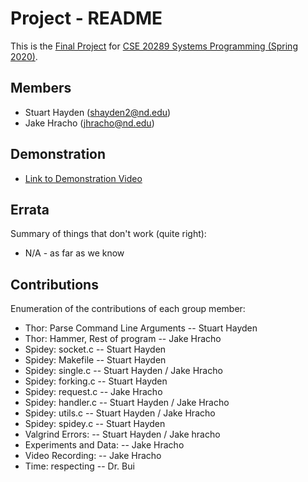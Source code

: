 # Project - README

This is the [Final Project] for [CSE 20289 Systems Programming (Spring 2020)].

## Members

- Stuart Hayden (shayden2@nd.edu)
- Jake Hracho   (jhracho@nd.edu)

## Demonstration

- [Link to Demonstration Video]()

## Errata

Summary of things that don't work (quite right):
- N/A - as far as we know

## Contributions

Enumeration of the contributions of each group member:

- Thor:	Parse Command Line Arguments --			Stuart Hayden
- Thor:	Hammer, Rest of program -- 				Jake Hracho
- Spidey: socket.c   	-- 						Stuart Hayden
- Spidey: Makefile   	-- 						Stuart Hayden
- Spidey: single.c   	-- 						Stuart Hayden / Jake Hracho
- Spidey: forking.c  	-- 						Stuart Hayden
- Spidey: request.c  	-- 						Jake Hracho
- Spidey: handler.c  	-- 						Stuart Hayden / Jake Hracho
- Spidey: utils.c    	-- 						Stuart Hayden / Jake Hracho
- Spidey: spidey.c   	-- 						Stuart Hayden
- Valgrind Errors:   	--						Stuart Hayden / Jake hracho
- Experiments and Data: --						Jake Hracho
- Video Recording:		-- 						Jake Hracho
- Time: respecting	    --						Dr. Bui

[Final Project]: https://www3.nd.edu/~pbui/teaching/cse.20289.sp20/project.html
[CSE 20289 Systems Programming (Spring 2020)]: https://www3.nd.edu/~pbui/teaching/cse.20289.sp20/
